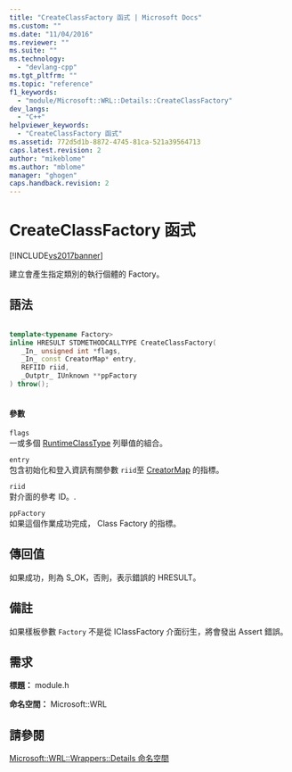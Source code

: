 ```yaml
---
title: "CreateClassFactory 函式 | Microsoft Docs"
ms.custom: ""
ms.date: "11/04/2016"
ms.reviewer: ""
ms.suite: ""
ms.technology: 
  - "devlang-cpp"
ms.tgt_pltfrm: ""
ms.topic: "reference"
f1_keywords: 
  - "module/Microsoft::WRL::Details::CreateClassFactory"
dev_langs: 
  - "C++"
helpviewer_keywords: 
  - "CreateClassFactory 函式"
ms.assetid: 772d5d1b-8872-4745-81ca-521a39564713
caps.latest.revision: 2
author: "mikeblome"
ms.author: "mblome"
manager: "ghogen"
caps.handback.revision: 2
---
```

# CreateClassFactory 函式
[!INCLUDE[vs2017banner](../assembler/inline/includes/vs2017banner.md)]

建立會產生指定類別的執行個體的 Factory。  
  
## 語法  
  
```cpp  
  
template<typename Factory>  
inline HRESULT STDMETHODCALLTYPE CreateClassFactory(  
   _In_ unsigned int *flags,   
   _In_ const CreatorMap* entry,   
   REFIID riid,   
   _Outptr_ IUnknown **ppFactory  
) throw();  
  
```  
  
#### 參數  
 `flags`  
 一或多個 [RuntimeClassType](../windows/runtimeclasstype-enumeration.md) 列舉值的組合。  
  
 `entry`  
 包含初始化和登入資訊有關參數 `riid`至 [CreatorMap](../windows/creatormap-structure.md) 的指標。  
  
 `riid`  
 對介面的參考 ID。.  
  
 `ppFactory`  
 如果這個作業成功完成， Class Factory 的指標。  
  
## 傳回值  
 如果成功，則為 S\_OK，否則，表示錯誤的 HRESULT。  
  
## 備註  
 如果樣板參數 `Factory` 不是從 IClassFactory 介面衍生，將會發出 Assert 錯誤。  
  
## 需求  
 **標題：** module.h  
  
 **命名空間：** Microsoft::WRL  
  
## 請參閱  
 [Microsoft::WRL::Wrappers::Details 命名空間](../windows/microsoft-wrl-wrappers-details-namespace.md)